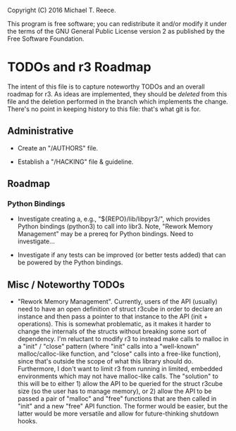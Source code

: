 Copyright (C) 2016 Michael T. Reece.

This program is free software; you can redistribute it and/or modify
it under the terms of the GNU General Public License version 2 as
published by the Free Software Foundation.

# TODOs and r3 Roadmap

The intent of this file is to capture noteworthy TODOs and an overall roadmap
for r3. As ideas are implemented, they should be _deleted_ from this file and
the deletion performed in the branch which implements the change. There's no
point in keeping history to this file: that's what git is for.


## Administrative

* Create an "/AUTHORS" file.

* Establish a "/HACKING" file & guideline.


## Roadmap

### Python Bindings

* Investigate creating a, e.g., "${REPO}/lib/libpyr3/", which provides Python
  bindings (python3) to call into libr3. Note, "Rework Memory Management" may
  be a prereq for Python bindings. Need to investigate...

* Investigate if any tests can be improved (or better tests added) that can be
  powered by the Python bindings.


## Misc / Noteworthy TODOs

* "Rework Memory Management". Currently, users of the API (usually) need to
  have an open definition of struct r3cube in order to declare an instance and
  then pass a pointer to that instance to the API (init + operations). This is
  somewhat problematic, as it makes it harder to change the internals of the
  structs without breaking some sort of dependency. I'm reluctant to modify r3
  to instead make calls to malloc in a "init" / "close" pattern (where "init"
  calls into a "well-known" malloc/calloc-like function, and "close" calls into
  a free-like function), since that's outside the scope of what this library
  should do. Furthermore, I don't want to limit r3 from running in limited,
  embedded environments which may not have malloc-like calls. The "solution" to
  this will be to either 1) allow the API to be queried for the struct r3cube
  size (so the user has to manage memory), or 2) allow the API to be passed a
  pair of "malloc" and "free" functions that are then called in "init" and a
  new "free" API function. The former would be easier, but the latter would be
  more versatile and allow for future-thinking shutdown hooks.
